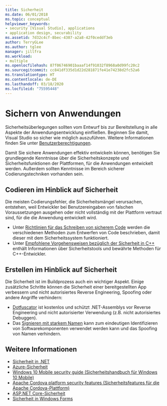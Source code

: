 ```yaml
---
title: Sicherheit
ms.date: 06/01/2018
ms.topic: conceptual
helpviewer_keywords:
- security [Visual Studio], applications
- application design, securability
ms.assetid: 7d32c4cf-8bec-4307-a2a8-42f0ceddf3eb
author: TerryGLee
ms.author: tglee
manager: jillfra
ms.workload:
- multiple
ms.openlocfilehash: 87f06746901baaaf14f91032f8968a0d99fc20c2
ms.sourcegitcommit: cc841df335d1d22d281871fe41e74238d2fc52a6
ms.translationtype: HT
ms.contentlocale: de-DE
ms.lasthandoff: 03/18/2020
ms.locfileid: "75595448"
---
```

# <a name="secure-applications"></a>Sichern von Anwendungen

Sicherheitsüberlegungen sollten vom Entwurf bis zur Bereitstellung in alle Aspekte der Anwendungsentwicklung einfließen. Beginnen Sie damit, Visual Studio so sicher wie möglich auszuführen. Weitere Informationen finden Sie unter [Benutzerberechtigungen](../ide/user-permissions-and-visual-studio.md).

Damit Sie sichere Anwendungen effektiv entwickeln können, benötigen Sie grundlegende Kenntnisse über die Sicherheitskonzepte und Sicherheitsfunktionen der Plattformen, für die Anwendungen entwickelt werden. Außerdem sollten Kenntnisse im Bereich sicherer Codierungstechniken vorhanden sein.

## <a name="code-for-security"></a>Codieren im Hinblick auf Sicherheit

Die meisten Codierungsfehler, die Sicherheitsmängel verursachen, entstehen, weil Entwickler bei Benutzereingaben von falschen Voraussetzungen ausgehen oder nicht vollständig mit der Plattform vertraut sind, für die die Anwendung entwickelt wird.

- Unter [Richtlinien für das Schreiben von sicherem Code](/dotnet/standard/security/secure-coding-guidelines) werden die verschiedenen Methoden zum Entwerfen von Code beschrieben, damit dieser mit dem Sicherheitssystem funktioniert.
- Unter [Empfohlene Vorgehensweisen bezüglich der Sicherheit in C++](/cpp/top/security-best-practices-for-cpp) enthält Informationen über Sicherheitstools und bewährte Methoden für C++-Entwickler.

## <a name="build-for-security"></a>Erstellen im Hinblick auf Sicherheit

Die Sicherheit ist im Buildprozess auch ein wichtiger Aspekt. Einige zusätzliche Schritte können die Sicherheit einer bereitgestellten App verbessern und nicht autorisiertes Reverse Engineering, Spoofing oder andere Angriffe verhindern:

- [Dotfuscator](dotfuscator/index.md) ist kostenlos und schützt .NET-Assemblys vor Reverse Engineering und nicht autorisierter Verwendung (z.B. nicht autorisiertes Debuggen).
- Das [Signieren mit starkem Namen](managing-assembly-and-manifest-signing.md) kann zum eindeutigen Identifizieren von Softwarekomponenten verwendet werden kann und das Spoofing von Namen verhindern.

## <a name="see-also"></a>Weitere Informationen

- [Sicherheit in .NET](/dotnet/standard/security/index)
- [Azure-Sicherheit](/azure/security/)
- [Windows 10 Mobile security guide (Sicherheitshandbuch für Windows 10 Mobile)](/windows/security/threat-protection/windows-10-mobile-security-guide)
- [Apache Cordova platform security features (Sicherheitsfeatures für die Apache Cordova-Plattform)](/visualstudio/cross-platform/tools-for-cordova/security/best-practices?view=toolsforcordova-2017)
- [ASP.NET Core-Sicherheit](/aspnet/core/security/?view=aspnetcore-2.1)
- [Sicherheit in Windows Forms](/dotnet/framework/winforms/windows-forms-security)
